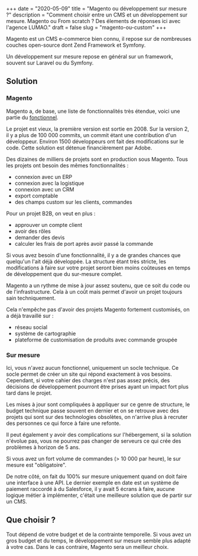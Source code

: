 +++
date = "2020-05-09"
title = "Magento ou développement sur mesure ?"
description = "Comment choisir entre un CMS et un développement sur mesure. Magento ou From scratch ? Des élements de réponses ici avec l'agence LUMAO."
draft = false
slug = "magento-ou-custom"
+++

Magento est un CMS e-commerce bien connu, il repose sur de nombreuses couches open-source dont Zend Framework et Symfony.

Un développement sur mesure repose en général sur un framework, souvent sur Laravel ou du Symfony.

## Solution

### Magento

Magento a, de base, une liste de fonctionnalités très étendue, voici une partie du [fonctionnel](/ecommerce/cms/magento/fonctionnel/).

Le projet est vieux, la première version est sortie en 2008. Sur la version 2, il y a plus de 100 000 commits, un commit étant une contribution d'un développeur. 
Environ 1500 développeurs ont fait des modifications sur le code. Cette solution est détenue financièrement par Adobe.

Des dizaines de milliers de projets sont en production sous Magento. Tous les projets ont besoin des mêmes fonctionnalités :

- connexion avec un ERP
- connexion avec la logistique
- connexion avec un CRM
- export comptable
- des champs custom sur les clients, commandes

Pour un projet B2B, on veut en plus :

- approuver un compte client
- avoir des rôles
- demander des devis
- calculer les frais de port après avoir passé la commande

Si vous avez besoin d'une fonctionnalité, il y a de grandes chances que quelqu'un l'ait déjà développée. 
La structure étant très stricte, les modifications à faire sur votre projet seront bien moins coûteuses en temps de développement que du sur-mesure complet.

Magento a un rythme de mise à jour assez soutenu, que ce soit du code ou de l'infrastructure. Cela à un coût mais permet d'avoir un projet toujours sain techniquement.

Cela n'empêche pas d'avoir des projets Magento fortement customisés, on a déjà travaillé sur :

- réseau social
- système de cartographie
- plateforme de customisation de produits avec commande groupée

### Sur mesure

Ici, vous n'avez aucun fonctionnel, uniquement un socle technique. Ce socle permet de créer un site qui répond exactement à vos besoins.
Cependant, si votre cahier des charges n'est pas assez précis, des décisions de développement pourront être prises ayant un impact fort plus tard dans le projet.

Les mises à jour sont compliquées à appliquer sur ce genre de structure, le budget technique passe souvent en dernier 
et on se retrouve avec des projets qui sont sur des technologies obsolètes, on n'arrive plus à recruter des personnes ce
qui force à faire une refonte.

Il peut également y avoir des complications sur l'hébergement, si la solution n'évolue pas, vous ne pourrez pas changer de serveurs ce qui crée des problèmes à horizon de 5 ans.

Si vous avez un fort volume de commandes (> 10 000 par heure), le sur mesure est "obligatoire".

De notre côté, on fait du 100% sur mesure uniquement quand on doit faire une interface à une API. Le dernier exemple en 
date est un système de paiement raccordé à du Salesforce, il y avait 5 écrans à faire, aucune logique métier à implémenter,
c'était une meilleure solution que de partir sur un CMS.

## Que choisir ?

Tout dépend de votre budget et de la contrainte temporelle. Si vous avez un gros budget et du temps, le développement sur mesure semble plus adapté à votre cas.
Dans le cas contraire, Magento sera un meilleur choix.

